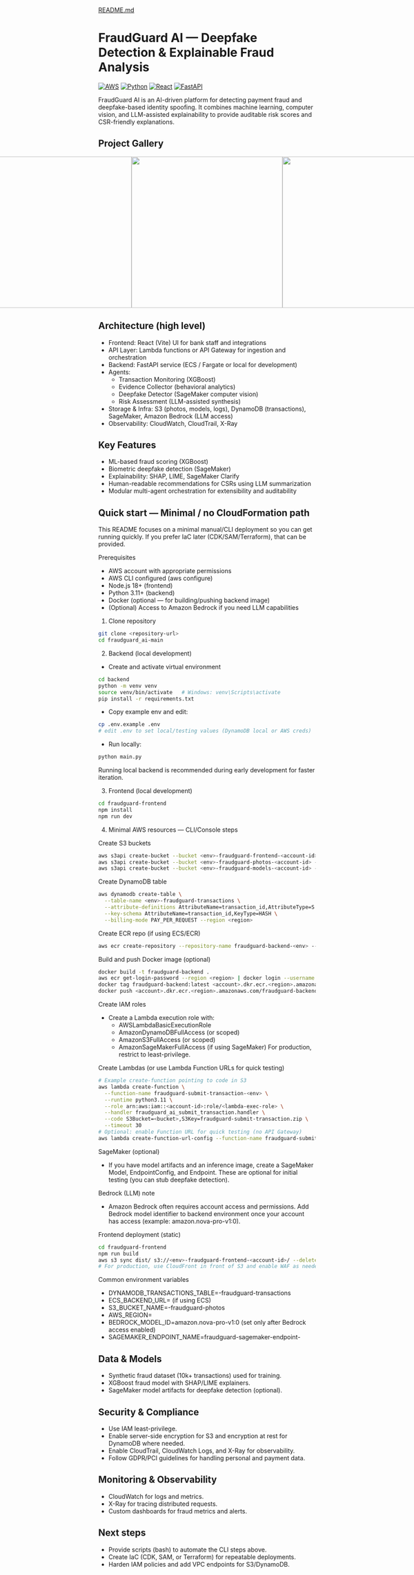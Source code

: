 [README.md](https://github.com/user-attachments/files/23057751/README.md)

# FraudGuard AI — Deepfake Detection & Explainable Fraud Analysis

[![AWS](https://img.shields.io/badge/AWS-Ready-orange)](https://aws.amazon.com/)
[![Python](https://img.shields.io/badge/Python-3.11-blue)](https://www.python.org/)
[![React](https://img.shields.io/badge/React-19.1.1-blue)](https://reactjs.org/)
[![FastAPI](https://img.shields.io/badge/FastAPI-0.100+-green)](https://fastapi.tiangolo.com/)

FraudGuard AI is an AI-driven platform for detecting payment fraud and deepfake-based identity spoofing. It combines machine learning, computer vision, and LLM-assisted explainability to provide auditable risk scores and CSR-friendly explanations.

## Project Gallery
<div style="display: flex; justify-content: center;">
  <img width="350" height="350" style="margin-right: 10px alt="image1" src="https://github.com/user-attachments/assets/d452d388-5a87-4e66-b3fe-f7eca6303232" />
  <img width="350" height="350" style="margin-right: 10px alt="image2" src="https://github.com/user-attachments/assets/0cfee5b8-0456-4038-bd5d-d8fbbdf2819e" />
  <img width="350" height="350" style="margin-right: 10px alt="image3" src="https://github.com/user-attachments/assets/507852f0-f747-45d9-b47c-53280f87e4e6" />
</div>


## Architecture (high level)

- Frontend: React (Vite) UI for bank staff and integrations
- API Layer: Lambda functions or API Gateway for ingestion and orchestration
- Backend: FastAPI service (ECS / Fargate or local for development)
- Agents:
  - Transaction Monitoring (XGBoost)
  - Evidence Collector (behavioral analytics)
  - Deepfake Detector (SageMaker computer vision)
  - Risk Assessment (LLM-assisted synthesis)
- Storage & Infra: S3 (photos, models, logs), DynamoDB (transactions), SageMaker, Amazon Bedrock (LLM access)
- Observability: CloudWatch, CloudTrail, X-Ray

## Key Features

- ML-based fraud scoring (XGBoost)
- Biometric deepfake detection (SageMaker)
- Explainability: SHAP, LIME, SageMaker Clarify
- Human-readable recommendations for CSRs using LLM summarization
- Modular multi-agent orchestration for extensibility and auditability

## Quick start — Minimal / no CloudFormation path

This README focuses on a minimal manual/CLI deployment so you can get running quickly. If you prefer IaC later (CDK/SAM/Terraform), that can be provided.

Prerequisites
- AWS account with appropriate permissions
- AWS CLI configured (aws configure)
- Node.js 18+ (frontend)
- Python 3.11+ (backend)
- Docker (optional — for building/pushing backend image)
- (Optional) Access to Amazon Bedrock if you need LLM capabilities

1) Clone repository
```bash
git clone <repository-url>
cd fraudguard_ai-main
```

2) Backend (local development)
- Create and activate virtual environment
```bash
cd backend
python -m venv venv
source venv/bin/activate   # Windows: venv\Scripts\activate
pip install -r requirements.txt
```
- Copy example env and edit:
```bash
cp .env.example .env
# edit .env to set local/testing values (DynamoDB local or AWS creds)
```
- Run locally:
```bash
python main.py
```
Running local backend is recommended during early development for faster iteration.

3) Frontend (local development)
```bash
cd fraudguard-frontend
npm install
npm run dev
```

4) Minimal AWS resources — CLI/Console steps

Create S3 buckets
```bash
aws s3api create-bucket --bucket <env>-fraudguard-frontend-<account-id> --region <region> --create-bucket-configuration LocationConstraint=<region>
aws s3api create-bucket --bucket <env>-fraudguard-photos-<account-id> --region <region> --create-bucket-configuration LocationConstraint=<region>
aws s3api create-bucket --bucket <env>-fraudguard-models-<account-id> --region <region> --create-bucket-configuration LocationConstraint=<region>
```

Create DynamoDB table
```bash
aws dynamodb create-table \
  --table-name <env>-fraudguard-transactions \
  --attribute-definitions AttributeName=transaction_id,AttributeType=S \
  --key-schema AttributeName=transaction_id,KeyType=HASH \
  --billing-mode PAY_PER_REQUEST --region <region>
```

Create ECR repo (if using ECS/ECR)
```bash
aws ecr create-repository --repository-name fraudguard-backend-<env> --region <region>
```
Build and push Docker image (optional)
```bash
docker build -t fraudguard-backend .
aws ecr get-login-password --region <region> | docker login --username AWS --password-stdin <account>.dkr.ecr.<region>.amazonaws.com
docker tag fraudguard-backend:latest <account>.dkr.ecr.<region>.amazonaws.com/fraudguard-backend-<env>:latest
docker push <account>.dkr.ecr.<region>.amazonaws.com/fraudguard-backend-<env>:latest
```

Create IAM roles
- Create a Lambda execution role with:
  - AWSLambdaBasicExecutionRole
  - AmazonDynamoDBFullAccess (or scoped)
  - AmazonS3FullAccess (or scoped)
  - AmazonSageMakerFullAccess (if using SageMaker)
For production, restrict to least-privilege.

Create Lambdas (or use Lambda Function URLs for quick testing)
```bash
# Example create-function pointing to code in S3
aws lambda create-function \
  --function-name fraudguard-submit-transaction-<env> \
  --runtime python3.11 \
  --role arn:aws:iam::<account-id>:role/<lambda-exec-role> \
  --handler fraudguard_ai_submit_transaction.handler \
  --code S3Bucket=<bucket>,S3Key=fraudguard-submit-transaction.zip \
  --timeout 30
# Optional: enable Function URL for quick testing (no API Gateway)
aws lambda create-function-url-config --function-name fraudguard-submit-transaction-<env> --auth-type NONE
```

SageMaker (optional)
- If you have model artifacts and an inference image, create a SageMaker Model, EndpointConfig, and Endpoint. These are optional for initial testing (you can stub deepfake detection).

Bedrock (LLM) note
- Amazon Bedrock often requires account access and permissions. Add Bedrock model identifier to backend environment once your account has access (example: amazon.nova-pro-v1:0).

Frontend deployment (static)
```bash
cd fraudguard-frontend
npm run build
aws s3 sync dist/ s3://<env>-fraudguard-frontend-<account-id>/ --delete
# For production, use CloudFront in front of S3 and enable WAF as needed
```

Common environment variables
- DYNAMODB_TRANSACTIONS_TABLE=<env>-fraudguard-transactions
- ECS_BACKEND_URL=<backend-url> (if using ECS)
- S3_BUCKET_NAME=<env>-fraudguard-photos
- AWS_REGION=<region>
- BEDROCK_MODEL_ID=amazon.nova-pro-v1:0 (set only after Bedrock access enabled)
- SAGEMAKER_ENDPOINT_NAME=fraudguard-sagemaker-endpoint-<env>

## Data & Models
- Synthetic fraud dataset (10k+ transactions) used for training.
- XGBoost fraud model with SHAP/LIME explainers.
- SageMaker model artifacts for deepfake detection (optional).

## Security & Compliance
- Use IAM least-privilege.
- Enable server-side encryption for S3 and encryption at rest for DynamoDB where needed.
- Enable CloudTrail, CloudWatch Logs, and X-Ray for observability.
- Follow GDPR/PCI guidelines for handling personal and payment data.

## Monitoring & Observability
- CloudWatch for logs and metrics.
- X-Ray for tracing distributed requests.
- Custom dashboards for fraud metrics and alerts.




## Next steps 
- Provide scripts (bash) to automate the CLI steps above.
- Create IaC (CDK, SAM, or Terraform) for repeatable deployments.
- Harden IAM policies and add VPC endpoints for S3/DynamoDB.
